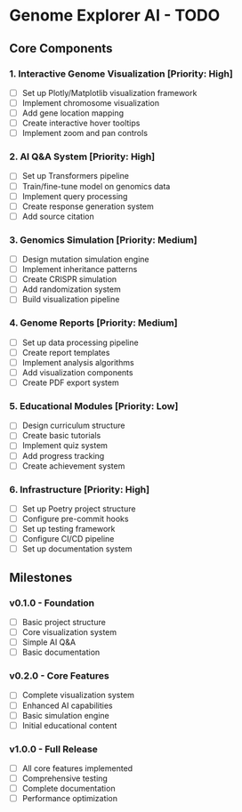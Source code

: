 # Genome Explorer AI - TODO

## Core Components

### 1. Interactive Genome Visualization [Priority: High]
- [ ] Set up Plotly/Matplotlib visualization framework
- [ ] Implement chromosome visualization
- [ ] Add gene location mapping
- [ ] Create interactive hover tooltips
- [ ] Implement zoom and pan controls

### 2. AI Q&A System [Priority: High]
- [ ] Set up Transformers pipeline
- [ ] Train/fine-tune model on genomics data
- [ ] Implement query processing
- [ ] Create response generation system
- [ ] Add source citation

### 3. Genomics Simulation [Priority: Medium]
- [ ] Design mutation simulation engine
- [ ] Implement inheritance patterns
- [ ] Create CRISPR simulation
- [ ] Add randomization system
- [ ] Build visualization pipeline

### 4. Genome Reports [Priority: Medium]
- [ ] Set up data processing pipeline
- [ ] Create report templates
- [ ] Implement analysis algorithms
- [ ] Add visualization components
- [ ] Create PDF export system

### 5. Educational Modules [Priority: Low]
- [ ] Design curriculum structure
- [ ] Create basic tutorials
- [ ] Implement quiz system
- [ ] Add progress tracking
- [ ] Create achievement system

### 6. Infrastructure [Priority: High]
- [ ] Set up Poetry project structure
- [ ] Configure pre-commit hooks
- [ ] Set up testing framework
- [ ] Configure CI/CD pipeline
- [ ] Set up documentation system

## Milestones

### v0.1.0 - Foundation
- [ ] Basic project structure
- [ ] Core visualization system
- [ ] Simple AI Q&A
- [ ] Basic documentation

### v0.2.0 - Core Features
- [ ] Complete visualization system
- [ ] Enhanced AI capabilities
- [ ] Basic simulation engine
- [ ] Initial educational content

### v1.0.0 - Full Release
- [ ] All core features implemented
- [ ] Comprehensive testing
- [ ] Complete documentation
- [ ] Performance optimization 